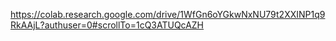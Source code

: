 https://colab.research.google.com/drive/1WfGn6oYGkwNxNU79t2XXINP1q9RkAAjL?authuser=0#scrollTo=1cQ3ATUQcAZH
